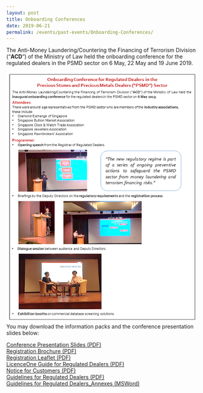 ```yaml
---
layout: post
title: Onboarding Conferences
date: 2019-06-21
permalink: /events/past-events/Onboarding-Conferences/
---
```


The Anti-Money Laundering/Countering the Financing of Terrorism Division (“**ACD**”) of the Ministry of Law held the onboarding conference for the regulated dealers in the PSMD sector on 6 May, 22 May and 19 June 2019.

<a href="/images/6MayOnboardingConferenceEDM_Finalv2.pdf"><img src="/images/6MayOnboardingConferenceEDM_Finalv2.png"></a>
<br>You may download the information packs and the conference presentation slides below:

[Conference Presentation Slides (PDF)](/images/OBC_Slides_20190710.pdf)<br>
[Registration Brochure (PDF)](/images/Registration%20brochure%20for%20Regulated%20Dealers.pdf)<br>
[Registration Leaflet (PDF)](/images/Registration%Leaflet_20190701_V04Final.pdf)<br>
[LicenceOne Guide for Regulated Dealers (PDF)](/images/LicenceOne%20Guide%20for%20regulated%20dealers_20190820_V04Final.pdf)<br>
[Notice for Customers (PDF)](/images/Notice%20for%20Customers%20-%20PSPM%20Act.pdf)<br>
[Guidelines for Regulated Dealers (PDF)](/images/Guidelines%20for%20regulated%20dealers_20190828_V1.1Final.pdf)<br>
[Guidelines for Regulated Dealers_Annexes (MSWord)](/images/Guidelines%20for%20regulated%20dealers_Annexes_20190828_V1.1Final.docx)<br>

